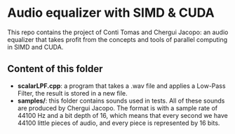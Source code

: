 # Audio equalizer with SIMD & CUDA
This repo contains the project of Conti Tomas and Chergui Jacopo: an audio equalizer that takes profit from the concepts and tools of parallel computing in SIMD and CUDA.

## Content of this folder ##
- **scalarLPF.cpp**: a program that takes a .wav file and applies a Low-Pass Filter, the result is stored in a new file.
- **samples/**: this folder contains sounds used in tests. All of these sounds are produced by Chergui Jacopo. The format is with a sample rate of 44100 Hz and a bit depth of 16, which means that every second we have 44100 little pieces of audio, and every piece is represented by 16 bits.

